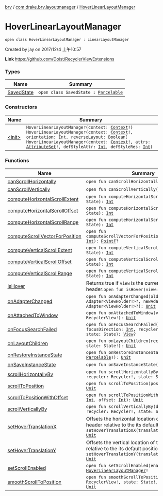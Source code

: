 [brv](../../index.md) / [com.drake.brv.layoutmanager](../index.md) / [HoverLinearLayoutManager](./index.md)

# HoverLinearLayoutManager

`open class HoverLinearLayoutManager : LinearLayoutManager`

Created by jay on 2017/12/4 上午10:57

**Link**
https://github.com/Doist/RecyclerViewExtensions

### Types

| Name | Summary |
|---|---|
| [SavedState](-saved-state/index.md) | `open class SavedState : `[`Parcelable`](https://developer.android.com/reference/android/os/Parcelable.html) |

### Constructors

| Name | Summary |
|---|---|
| [&lt;init&gt;](-init-.md) | `HoverLinearLayoutManager(context: `[`Context`](https://developer.android.com/reference/android/content/Context.html)`!)`<br>`HoverLinearLayoutManager(context: `[`Context`](https://developer.android.com/reference/android/content/Context.html)`!, orientation: `[`Int`](https://kotlinlang.org/api/latest/jvm/stdlib/kotlin/-int/index.html)`, reverseLayout: `[`Boolean`](https://kotlinlang.org/api/latest/jvm/stdlib/kotlin/-boolean/index.html)`)`<br>`HoverLinearLayoutManager(context: `[`Context`](https://developer.android.com/reference/android/content/Context.html)`!, attrs: `[`AttributeSet`](https://developer.android.com/reference/android/util/AttributeSet.html)`!, defStyleAttr: `[`Int`](https://kotlinlang.org/api/latest/jvm/stdlib/kotlin/-int/index.html)`, defStyleRes: `[`Int`](https://kotlinlang.org/api/latest/jvm/stdlib/kotlin/-int/index.html)`)` |

### Functions

| Name | Summary |
|---|---|
| [canScrollHorizontally](can-scroll-horizontally.md) | `open fun canScrollHorizontally(): `[`Boolean`](https://kotlinlang.org/api/latest/jvm/stdlib/kotlin/-boolean/index.html) |
| [canScrollVertically](can-scroll-vertically.md) | `open fun canScrollVertically(): `[`Boolean`](https://kotlinlang.org/api/latest/jvm/stdlib/kotlin/-boolean/index.html) |
| [computeHorizontalScrollExtent](compute-horizontal-scroll-extent.md) | `open fun computeHorizontalScrollExtent(state: State): `[`Int`](https://kotlinlang.org/api/latest/jvm/stdlib/kotlin/-int/index.html) |
| [computeHorizontalScrollOffset](compute-horizontal-scroll-offset.md) | `open fun computeHorizontalScrollOffset(state: State): `[`Int`](https://kotlinlang.org/api/latest/jvm/stdlib/kotlin/-int/index.html) |
| [computeHorizontalScrollRange](compute-horizontal-scroll-range.md) | `open fun computeHorizontalScrollRange(state: State): `[`Int`](https://kotlinlang.org/api/latest/jvm/stdlib/kotlin/-int/index.html) |
| [computeScrollVectorForPosition](compute-scroll-vector-for-position.md) | `open fun computeScrollVectorForPosition(targetPosition: `[`Int`](https://kotlinlang.org/api/latest/jvm/stdlib/kotlin/-int/index.html)`): `[`PointF`](https://developer.android.com/reference/android/graphics/PointF.html)`?` |
| [computeVerticalScrollExtent](compute-vertical-scroll-extent.md) | `open fun computeVerticalScrollExtent(state: State): `[`Int`](https://kotlinlang.org/api/latest/jvm/stdlib/kotlin/-int/index.html) |
| [computeVerticalScrollOffset](compute-vertical-scroll-offset.md) | `open fun computeVerticalScrollOffset(state: State): `[`Int`](https://kotlinlang.org/api/latest/jvm/stdlib/kotlin/-int/index.html) |
| [computeVerticalScrollRange](compute-vertical-scroll-range.md) | `open fun computeVerticalScrollRange(state: State): `[`Int`](https://kotlinlang.org/api/latest/jvm/stdlib/kotlin/-int/index.html) |
| [isHover](is-hover.md) | Returns true if `view` is the current hover header.`open fun isHover(view: `[`View`](https://developer.android.com/reference/android/view/View.html)`!): `[`Boolean`](https://kotlinlang.org/api/latest/jvm/stdlib/kotlin/-boolean/index.html) |
| [onAdapterChanged](on-adapter-changed.md) | `open fun onAdapterChanged(oldAdapter: Adapter<ViewHolder!>?, newAdapter: Adapter<ViewHolder!>?): `[`Unit`](https://kotlinlang.org/api/latest/jvm/stdlib/kotlin/-unit/index.html) |
| [onAttachedToWindow](on-attached-to-window.md) | `open fun onAttachedToWindow(view: RecyclerView!): `[`Unit`](https://kotlinlang.org/api/latest/jvm/stdlib/kotlin/-unit/index.html) |
| [onFocusSearchFailed](on-focus-search-failed.md) | `open fun onFocusSearchFailed(focused: `[`View`](https://developer.android.com/reference/android/view/View.html)`, focusDirection: `[`Int`](https://kotlinlang.org/api/latest/jvm/stdlib/kotlin/-int/index.html)`, recycler: Recycler, state: State): `[`View`](https://developer.android.com/reference/android/view/View.html)`?` |
| [onLayoutChildren](on-layout-children.md) | `open fun onLayoutChildren(recycler: Recycler!, state: State!): `[`Unit`](https://kotlinlang.org/api/latest/jvm/stdlib/kotlin/-unit/index.html) |
| [onRestoreInstanceState](on-restore-instance-state.md) | `open fun onRestoreInstanceState(state: `[`Parcelable`](https://developer.android.com/reference/android/os/Parcelable.html)`!): `[`Unit`](https://kotlinlang.org/api/latest/jvm/stdlib/kotlin/-unit/index.html) |
| [onSaveInstanceState](on-save-instance-state.md) | `open fun onSaveInstanceState(): `[`Parcelable`](https://developer.android.com/reference/android/os/Parcelable.html)`?` |
| [scrollHorizontallyBy](scroll-horizontally-by.md) | `open fun scrollHorizontallyBy(dx: `[`Int`](https://kotlinlang.org/api/latest/jvm/stdlib/kotlin/-int/index.html)`, recycler: Recycler!, state: State!): `[`Int`](https://kotlinlang.org/api/latest/jvm/stdlib/kotlin/-int/index.html) |
| [scrollToPosition](scroll-to-position.md) | `open fun scrollToPosition(position: `[`Int`](https://kotlinlang.org/api/latest/jvm/stdlib/kotlin/-int/index.html)`): `[`Unit`](https://kotlinlang.org/api/latest/jvm/stdlib/kotlin/-unit/index.html) |
| [scrollToPositionWithOffset](scroll-to-position-with-offset.md) | `open fun scrollToPositionWithOffset(position: `[`Int`](https://kotlinlang.org/api/latest/jvm/stdlib/kotlin/-int/index.html)`, offset: `[`Int`](https://kotlinlang.org/api/latest/jvm/stdlib/kotlin/-int/index.html)`): `[`Unit`](https://kotlinlang.org/api/latest/jvm/stdlib/kotlin/-unit/index.html) |
| [scrollVerticallyBy](scroll-vertically-by.md) | `open fun scrollVerticallyBy(dy: `[`Int`](https://kotlinlang.org/api/latest/jvm/stdlib/kotlin/-int/index.html)`, recycler: Recycler!, state: State!): `[`Int`](https://kotlinlang.org/api/latest/jvm/stdlib/kotlin/-int/index.html) |
| [setHoverTranslationX](set-hover-translation-x.md) | Offsets the horizontal location of the hover header relative to the its default position.`open fun setHoverTranslationX(translationX: `[`Float`](https://kotlinlang.org/api/latest/jvm/stdlib/kotlin/-float/index.html)`): `[`Unit`](https://kotlinlang.org/api/latest/jvm/stdlib/kotlin/-unit/index.html) |
| [setHoverTranslationY](set-hover-translation-y.md) | Offsets the vertical location of the hover header relative to the its default position.`open fun setHoverTranslationY(translationY: `[`Float`](https://kotlinlang.org/api/latest/jvm/stdlib/kotlin/-float/index.html)`): `[`Unit`](https://kotlinlang.org/api/latest/jvm/stdlib/kotlin/-unit/index.html) |
| [setScrollEnabled](set-scroll-enabled.md) | `open fun setScrollEnabled(enabled: `[`Boolean`](https://kotlinlang.org/api/latest/jvm/stdlib/kotlin/-boolean/index.html)`): `[`HoverLinearLayoutManager`](./index.md)`!` |
| [smoothScrollToPosition](smooth-scroll-to-position.md) | `open fun smoothScrollToPosition(recyclerView: RecyclerView!, state: State!, position: `[`Int`](https://kotlinlang.org/api/latest/jvm/stdlib/kotlin/-int/index.html)`): `[`Unit`](https://kotlinlang.org/api/latest/jvm/stdlib/kotlin/-unit/index.html) |
